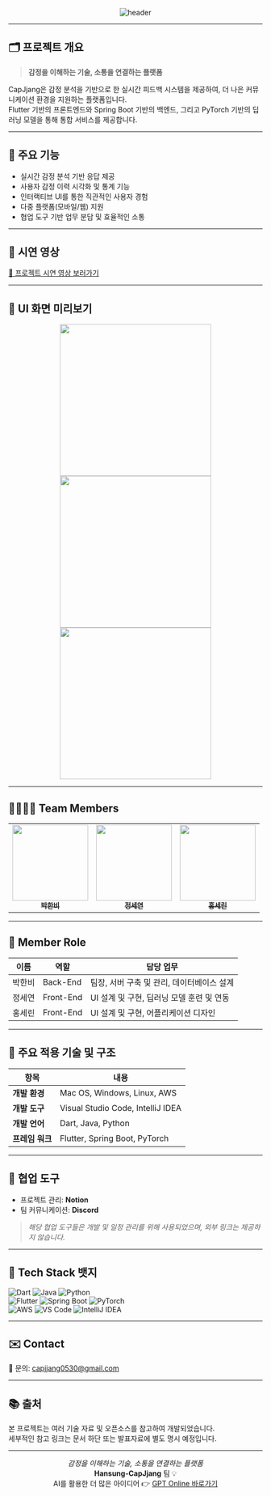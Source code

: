 <div align="center">

![header](https://capsule-render.vercel.app/api?type=waving&color=gradient&height=200&text=Welcome!%20We're%20Team:CapJjang👋&fontSize=40)<br>

</div>

---

## 🗂️ 프로젝트 개요

> **감정을 이해하는 기술, 소통을 연결하는 플랫폼**

CapJjang은 감정 분석을 기반으로 한 실시간 피드백 시스템을 제공하여, 더 나은 커뮤니케이션 환경을 지원하는 플랫폼입니다.  
Flutter 기반의 프론트엔드와 Spring Boot 기반의 백엔드, 그리고 PyTorch 기반의 딥러닝 모델을 통해 통합 서비스를 제공합니다.

---

## 🔑 주요 기능

- 실시간 감정 분석 기반 응답 제공
- 사용자 감정 이력 시각화 및 통계 기능
- 인터랙티브 UI를 통한 직관적인 사용자 경험
- 다중 플랫폼(모바일/웹) 지원
- 협업 도구 기반 업무 분담 및 효율적인 소통

---

## 🎥 시연 영상

[🔗 프로젝트 시연 영상 보러가기](https://your-demo-video-link.com)

---

## 📸 UI 화면 미리보기

<div align="center">
  <img src="https://your-image-link.com/ui1.png" width="300"/>
  <img src="https://your-image-link.com/ui2.png" width="300"/>
  <img src="https://your-image-link.com/ui3.png" width="300"/>
</div>

---

## 👨‍👩‍👧‍👧 Team Members

<table>
  <tbody>
    <tr>
      <td align="center"><a href="https://github.com/Park-Han-bi"><img src="https://avatars.githubusercontent.com/u/146988153?v=4" width="150px;" alt=""/><br /><sub><b>박한비</b></sub></a><br /></td>
      <td align="center"><a href="https://github.com/sseyeonn"><img src="https://github.com/user-attachments/assets/ccff23b6-873c-4a70-b58a-a1038c6de7d6" width="150px;" alt=""/><br /><sub><b>정세연</b></sub></a><br /></td>
      <td align="center"><a href="https://github.com/tpfls"><img src="https://avatars.githubusercontent.com/u/165572388?v=4" width="150px;" alt=""/><br /><sub><b>홍세린</b></sub></a><br /></td>
    </tr>
  </tbody>
</table>

---

## 👥 Member Role

| 이름 | 역할 | 담당 업무 |
|------|------|------------|
| 박한비 | Back-End | 팀장, 서버 구축 및 관리, 데이터베이스 설계 |
| 정세연 | Front-End | UI 설계 및 구현, 딥러닝 모델 훈련 및 연동 |
| 홍세린 | Front-End | UI 설계 및 구현, 어플리케이션 디자인 |

---

## 🧰 주요 적용 기술 및 구조

| 항목 | 내용 |
|------|------|
| **개발 환경** | Mac OS, Windows, Linux, AWS |
| **개발 도구** | Visual Studio Code, IntelliJ IDEA |
| **개발 언어** | Dart, Java, Python |
| **프레임 워크** | Flutter, Spring Boot, PyTorch |

---

## 📎 협업 도구

- 프로젝트 관리: **Notion**
- 팀 커뮤니케이션: **Discord**

> *해당 협업 도구들은 개발 및 일정 관리를 위해 사용되었으며, 외부 링크는 제공하지 않습니다.*

---

## 🔧 Tech Stack 뱃지

![Dart](https://img.shields.io/badge/Dart-0175C2?style=for-the-badge&logo=dart&logoColor=white)
![Java](https://img.shields.io/badge/Java-007396?style=for-the-badge&logo=java&logoColor=white)
![Python](https://img.shields.io/badge/Python-3776AB?style=for-the-badge&logo=python&logoColor=white)
<br>
![Flutter](https://img.shields.io/badge/Flutter-02569B?style=for-the-badge&logo=flutter&logoColor=white)
![Spring Boot](https://img.shields.io/badge/SpringBoot-6DB33F?style=for-the-badge&logo=springboot&logoColor=white)
![PyTorch](https://img.shields.io/badge/PyTorch-EE4C2C?style=for-the-badge&logo=pytorch&logoColor=white)
<br>
![AWS](https://img.shields.io/badge/AWS-232F3E?style=for-the-badge&logo=amazonaws&logoColor=white)
![VS Code](https://img.shields.io/badge/VSCode-007ACC?style=for-the-badge&logo=visualstudiocode&logoColor=white)
![IntelliJ IDEA](https://img.shields.io/badge/IntelliJIDEA-000000?style=for-the-badge&logo=intellijidea&logoColor=white)

---

## ✉️ Contact

📮 문의: [capjjang0530@gmail.com](mailto:capjjang0530@gmail.com)

---

## 📚 출처

본 프로젝트는 여러 기술 자료 및 오픈소스를 참고하여 개발되었습니다.  
세부적인 참고 링크는 문서 하단 또는 발표자료에 별도 명시 예정입니다.

---

<div align="center">

_감정을 이해하는 기술, 소통을 연결하는 플랫폼_  
**Hansung-CapJjang** 팀 💡  
AI를 활용한 더 많은 아이디어 👉 [GPT Online 바로가기](https://gptonline.ai/ko/)

</div>
